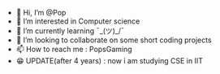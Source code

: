 - 👋 Hi, I’m @Pop
- 👀 I’m interested in Computer science 
- 🌱 I’m currently learning  ¯\_(ツ)_/¯
- 💞️ I’m looking to collaborate on some short coding projects
- 📫 How to reach me : PopsGaming
- 😁 UPDATE(after 4 years) : now i am studying CSE in IIT
<!---
PranjalKhatri/PranjalKhatri is a ✨ special ✨ repository because its `README.md` (this file) appears on your GitHub profile.
You can click the Preview link to take a look at your changes.
--->
